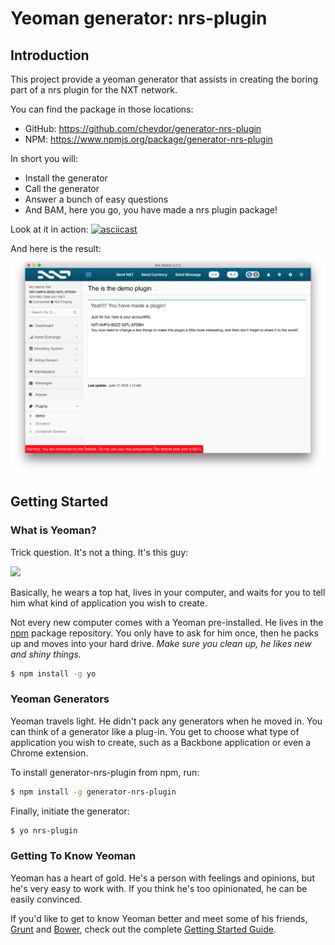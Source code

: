 # Yeoman generator: nrs-plugin

## Introduction ##
This project provide a yeoman generator that assists in creating the boring part of a nrs plugin for the NXT network.

You can find the package in those locations:
 - GitHub: https://github.com/chevdor/generator-nrs-plugin
 - NPM: https://www.npmjs.org/package/generator-nrs-plugin

In short you will:

- Install the generator
- Call the generator
- Answer a bunch of easy questions
- And BAM, here you go, you have made a nrs plugin package!

Look at it in action:
[![asciicast](https://asciinema.org/a/21511.png)](https://asciinema.org/a/21511)

And here is the result:
![Result](/img/screenshot.png)

## Getting Started

### What is Yeoman?

Trick question. It's not a thing. It's this guy:

![](http://i.imgur.com/JHaAlBJ.png)

Basically, he wears a top hat, lives in your computer, and waits for you to tell him what kind of application you wish to create.

Not every new computer comes with a Yeoman pre-installed. He lives in the [npm](https://npmjs.org) package repository. You only have to ask for him once, then he packs up and moves into your hard drive. *Make sure you clean up, he likes new and shiny things.*

```bash
$ npm install -g yo
```

### Yeoman Generators

Yeoman travels light. He didn't pack any generators when he moved in. You can think of a generator like a plug-in. You get to choose what type of application you wish to create, such as a Backbone application or even a Chrome extension.

To install generator-nrs-plugin from npm, run:

```bash
$ npm install -g generator-nrs-plugin
```

Finally, initiate the generator:

```bash
$ yo nrs-plugin
```

### Getting To Know Yeoman

Yeoman has a heart of gold. He's a person with feelings and opinions, but he's very easy to work with. If you think he's too opinionated, he can be easily convinced.

If you'd like to get to know Yeoman better and meet some of his friends, [Grunt](http://gruntjs.com) and [Bower](http://bower.io), check out the complete [Getting Started Guide](https://github.com/yeoman/yeoman/wiki/Getting-Started).
